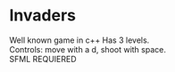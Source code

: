 # Invaders
Well known game in c++
Has 3 levels.  
Controls: move with a d, shoot with space.  
SFML REQUIERED
